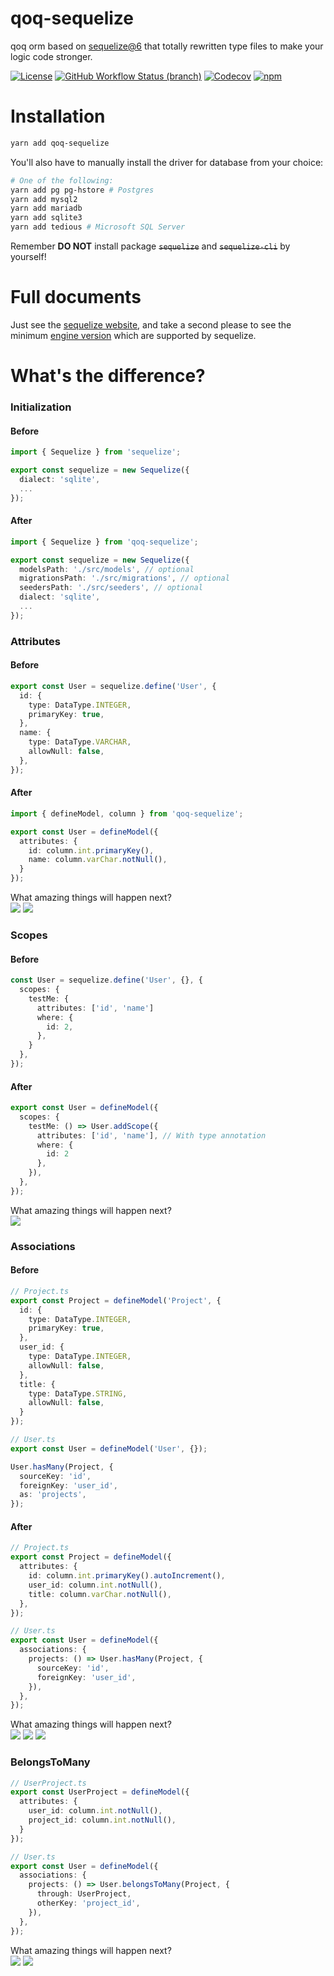 # qoq-sequelize
qoq orm based on [sequelize@6](https://github.com/sequelize/sequelize) that totally rewritten type files to make your logic code stronger.

[![License](https://img.shields.io/github/license/qoq-ts/qoq-sequelize)](https://github.com/qoq-ts/qoq-sequelize/blob/master/LICENSE)
[![GitHub Workflow Status (branch)](https://img.shields.io/github/workflow/status/qoq-ts/qoq-sequelize/CI/master)](https://github.com/qoq-ts/qoq-sequelize/actions)
[![Codecov](https://img.shields.io/codecov/c/github/qoq-ts/qoq-sequelize)](https://codecov.io/gh/qoq-ts/qoq-sequelize)
[![npm](https://img.shields.io/npm/v/qoq-sequelize)](https://www.npmjs.com/package/qoq-sequelize)

# Installation

```bash
yarn add qoq-sequelize
```

You'll also have to manually install the driver for database from your choice:

```bash
# One of the following:
yarn add pg pg-hstore # Postgres
yarn add mysql2
yarn add mariadb
yarn add sqlite3
yarn add tedious # Microsoft SQL Server
```

Remember **DO NOT** install package ~~`sequelize`~~ and ~~`sequelize-cli`~~ by yourself!

# Full documents
Just see the [sequelize website](https://sequelize.org/master/index.html), and take a second please to see the minimum [engine version](https://github.com/sequelize/sequelize/blob/main/ENGINE.md#v6) which are supported by sequelize.

# What's the difference?
### Initialization
#### Before
```typescript
import { Sequelize } from 'sequelize';

export const sequelize = new Sequelize({
  dialect: 'sqlite',
  ...
});
```
#### After
```typescript
import { Sequelize } from 'qoq-sequelize';

export const sequelize = new Sequelize({
  modelsPath: './src/models', // optional
  migrationsPath: './src/migrations', // optional
  seedersPath: './src/seeders', // optional
  dialect: 'sqlite',
  ...
});
```

### Attributes
#### Before
```typescript
export const User = sequelize.define('User', {
  id: {
    type: DataType.INTEGER,
    primaryKey: true,
  },
  name: {
    type: DataType.VARCHAR,
    allowNull: false,
  },
});
```

#### After
```typescript
import { defineModel, column } from 'qoq-sequelize';

export const User = defineModel({
  attributes: {
    id: column.int.primaryKey(),
    name: column.varChar.notNull(),
  }
});
```
What amazing things will happen next?
<br>
![](https://github.com/qoq-ts/qoq-sequelize/blob/master/images/attributes-1.png?raw=true)
![](https://github.com/qoq-ts/qoq-sequelize/blob/master/images/attributes-2.png?raw=true)

### Scopes
#### Before
```typescript
const User = sequelize.define('User', {}, {
  scopes: {
    testMe: {
      attributes: ['id', 'name']
      where: {
        id: 2,
      },
    }
  },
});
```
#### After
```typescript
export const User = defineModel({
  scopes: {
    testMe: () => User.addScope({
      attributes: ['id', 'name'], // With type annotation
      where: {
        id: 2
      },
    }),
  },
});
```
What amazing things will happen next?
<br>
![](https://github.com/qoq-ts/qoq-sequelize/blob/master/images/scope-1.png?raw=true)

### Associations
#### Before
```typescript
// Project.ts
export const Project = defineModel('Project', {
  id: {
    type: DataType.INTEGER,
    primaryKey: true,
  },
  user_id: {
    type: DataType.INTEGER,
    allowNull: false,
  },
  title: {
    type: DataType.STRING,
    allowNull: false,
  }
});

// User.ts
export const User = defineModel('User', {});

User.hasMany(Project, {
  sourceKey: 'id',
  foreignKey: 'user_id',
  as: 'projects',
});
```
#### After
```typescript
// Project.ts
export const Project = defineModel({
  attributes: {
    id: column.int.primaryKey().autoIncrement(),
    user_id: column.int.notNull(),
    title: column.varChar.notNull(),
  },
});

// User.ts
export const User = defineModel({
  associations: {
    projects: () => User.hasMany(Project, {
      sourceKey: 'id',
      foreignKey: 'user_id',
    }),
  },
});
```
What amazing things will happen next?
<br>
![](https://github.com/qoq-ts/qoq-sequelize/blob/master/images/association-1.png?raw=true)
![](https://github.com/qoq-ts/qoq-sequelize/blob/master/images/association-2.png?raw=true)
![](https://github.com/qoq-ts/qoq-sequelize/blob/master/images/association-3.png?raw=true)

### BelongsToMany
```typescript
// UserProject.ts
export const UserProject = defineModel({
  attributes: {
    user_id: column.int.notNull(),
    project_id: column.int.notNull(),
  }
});

// User.ts
export const User = defineModel({
  associations: {
    projects: () => User.belongsToMany(Project, {
      through: UserProject,
      otherKey: 'project_id',
    }),
  },
});
```
What amazing things will happen next?
<br>
![](https://github.com/qoq-ts/qoq-sequelize/blob/master/images/belongsToMany-1.png?raw=true)
![](https://github.com/qoq-ts/qoq-sequelize/blob/master/images/belongsToMany-2.png?raw=true)
